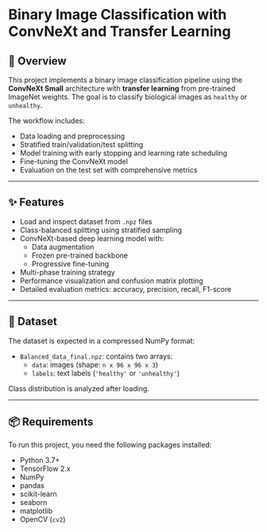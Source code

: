 # Binary Image Classification with ConvNeXt and Transfer Learning

## 📘 Overview

This project implements a binary image classification pipeline using the **ConvNeXt Small** architecture with **transfer learning** from pre-trained ImageNet weights. The goal is to classify biological images as `healthy` or `unhealthy`.

The workflow includes:
- Data loading and preprocessing
- Stratified train/validation/test splitting
- Model training with early stopping and learning rate scheduling
- Fine-tuning the ConvNeXt model
- Evaluation on the test set with comprehensive metrics

---

## ✨ Features

- Load and inspect dataset from `.npz` files
- Class-balanced splitting using stratified sampling
- ConvNeXt-based deep learning model with:
  - Data augmentation
  - Frozen pre-trained backbone
  - Progressive fine-tuning
- Multi-phase training strategy
- Performance visualization and confusion matrix plotting
- Detailed evaluation metrics: accuracy, precision, recall, F1-score

---

## 📂 Dataset

The dataset is expected in a compressed NumPy format:

- `Balanced_data_final.npz`: contains two arrays:
  - `data`: images (shape: `n x 96 x 96 x 3`)
  - `labels`: text labels (`'healthy'` or `'unhealthy'`)

Class distribution is analyzed after loading.

---

## 📦 Requirements

To run this project, you need the following packages installed:

- Python 3.7+
- TensorFlow 2.x
- NumPy
- pandas
- scikit-learn
- seaborn
- matplotlib
- OpenCV (`cv2`)
